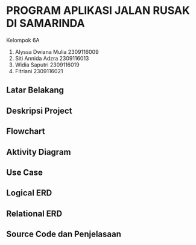 # PROGRAM APLIKASI JALAN RUSAK DI SAMARINDA
Kelompok 6A
1. Alyssa Dwiana Mulia 2309116009
2. Siti Annida Adzra 2309116013
3. Widia Saputri 2309116019
4. Fitriani 2309116021

## Latar Belakang

## Deskripsi Project

## Flowchart

## Aktivity Diagram

## Use Case

## Logical ERD

## Relational ERD

## Source Code dan Penjelasaan

